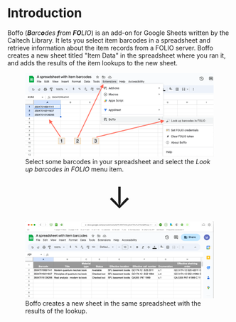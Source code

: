# Introduction

Boffo (_**B**arc**o**des **f**rom **FO**LIO_) is an add-on for Google Sheets written by the Caltech Library. It lets you select item barcodes in a spreadsheet and retrieve information about the item records from a FOLIO server. Boffo creates a new sheet titled "Item Data" in the spreadsheet where you ran it, and adds the results of the item lookups to the new sheet.

<figure>
<img width="800px" src="_static/media/invoking-look-up-barcodes.png">
<figcaption>Select some barcodes in your spreadsheet and select the <em>Look up barcodes in FOLIO</em> menu item.
</figcaption>
</figure>

<figure>
<p align="center">
<span style="font-size: 50pt">&darr;</span>
</p>
</figure>

<figure>
<img width="800px" src="_static/media/sample-output.png">
<figcaption>Boffo creates a new sheet in the same spreadsheet with the results of the lookup.</figcaption>
</figure>
